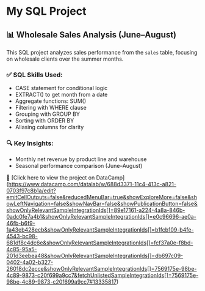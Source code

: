 # My SQL Project

## 📊 Wholesale Sales Analysis (June–August)

This SQL project analyzes sales performance from the `sales` table, focusing on wholesale clients over the summer months.

### ✅ SQL Skills Used:
- CASE statement for conditional logic
- EXTRACT() to get month from a date
- Aggregate functions: SUM()
- Filtering with WHERE clause
- Grouping with GROUP BY
- Sorting with ORDER BY
- Aliasing columns for clarity

### 🔍 Key Insights:
- Monthly net revenue by product line and warehouse
- Seasonal performance comparison (June–August)
  
🔗 [Click here to view the project on DataCamp] (https://www.datacamp.com/datalab/w/688d3371-11c4-413c-a821-0703f97c8b1a/edit?emitCellOutputs=false&reducedMenuBar=true&showExploreMore=false&showLeftNavigation=false&showNavBar=false&showPublicationButton=false&showOnlyRelevantSampleIntegrationIds[]=89e17161-a224-4a8a-846b-0adc0fe7a4b1&showOnlyRelevantSampleIntegrationIds[]=e0c96696-ae0a-46fb-b6f9-1a43eb428ecb&showOnlyRelevantSampleIntegrationIds[]=b1fcb109-b4fe-4543-bc98-681df8c4dc6e&showOnlyRelevantSampleIntegrationIds[]=fcf37a0e-f8bd-4c85-95a5-201d3eebea48&showOnlyRelevantSampleIntegrationIds[]=db697c09-0402-4a02-b327-26018dc2ecce&showOnlyRelevantSampleIntegrationIds[]=7569175e-98be-4c89-9873-c20f699a9cc7&fetchUnlistedSampleIntegrationIds[]=7569175e-98be-4c89-9873-c20f699a9cc7#13335817)
